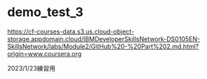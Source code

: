 # demo_test_3


https://cf-courses-data.s3.us.cloud-object-storage.appdomain.cloud/IBMDeveloperSkillsNetwork-DS0105EN-SkillsNetwork/labs/Module2/GitHub%20-%20Part%202.md.html?origin=www.coursera.org


2023/1/23練習用

